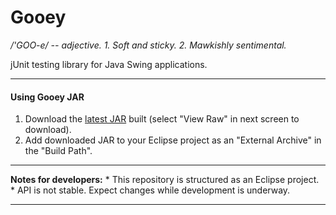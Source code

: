 Gooey
=====
<i>/'GOO-e/ -- adjective. 1. Soft and sticky. 2. Mawkishly sentimental.</i><br/>

<p>jUnit testing library for Java Swing applications.</p>

<hr>
<h4>Using Gooey JAR</h4>
<ol>
<li>Download the <a href="https://github.com/robertoaflores/Gooey/blob/master/Gooey/gooey.jar">latest JAR</a> built (select "View Raw" in next screen to download).
<li>Add downloaded JAR to your Eclipse project as an "External Archive" in the "Build Path". 
</ol>
<hr>
<strong>Notes for developers:</strong>
* This repository is structured as an Eclipse project.<br/>
* API is not stable. Expect changes while development is underway.<br/>
<hr>
